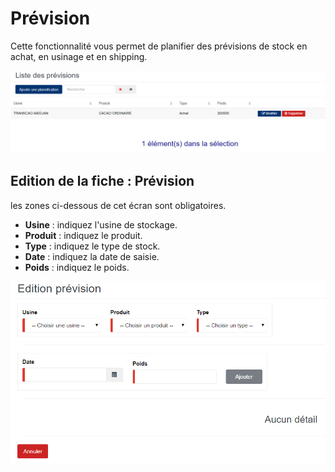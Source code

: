 # Prévision

Cette fonctionnalité vous permet de planifier des prévisions de stock en achat, en usinage et en shipping.

![](../../.gitbook/assets/listePrevision.PNG)

## **Edition de la fiche : Prévision**

les zones ci-dessous de cet écran sont obligatoires.

* **Usine** : indiquez l'usine de stockage.
* **Produit** : indiquez le produit.
* **Type** : indiquez le type de stock.
* **Date** : indiquez la date de saisie.
* **Poids** : indiquez le poids.

![](../../.gitbook/assets/editPrevision.PNG)
